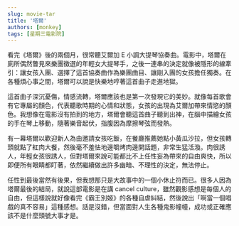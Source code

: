```yaml
---
slug: movie-tar
title: '塔爾'
authors: [monkey]
tags: [星期三電影院]
---
```


看完《塔爾》後的兩個月，很常聽艾爾加 E 小調大提琴協奏曲。<!-- truncate -->電影中，塔爾在廁所偶然瞥見來樂團徵選的年輕女大提琴手，之後一連串的決定就像被隱形的線牽引：讓女孩入團、選擇了這首協奏曲作為樂團曲目、讓剛入團的女孩擔任獨奏。在各種煩心事之間，塔爾可以說是快樂地哼著這首曲子走進地獄。

這首曲子深沉憂傷，情感流轉，塔爾應該也是第一次發現它的美妙。就像每首歌會有它專屬的顏色，代表聽歌時期的心情和狀態，女孩的出現為艾爾加帶來情慾的顏色。我想像在電影沒有拍到的地方，塔爾會聽這首曲子聽到出神，在腦中描繪女孩的手在琴上移動，隨著樂音起伏，指腹因為摩擦琴弦而發熱。

有一幕塔爾以歡迎新人為由邀請女孩吃飯，在餐廳推薦她點小黃瓜沙拉，但女孩轉頭就點了紅肉大餐，然後毫不羞怯地邊嚼烤肉邊開話題，非常生猛活潑。肉很誘人，年輕女孩很誘人，但對塔爾來說可能都比不上任性妄為帶來的自由爽快，所以即便所有眼睛都盯著，依然繼續做出許多幽暗、不理性的決定，無法停止。

任性到最後當然有後果，但我想那只是大故事中的一個小休止符而已。很多人因為塔爾最後的結局，就說這部電影是在講 cancel culture，雖然觀影感想是每個人的自由，但這樣說就好像看完《霸王別姬》的各種自虐糾結，然後說出「啊當一個唱戲的真不容易」這種感想。話是沒錯，但當面對人生各種鬼影幢幢，成功或正確應該不是什麼頭號大事才是。

